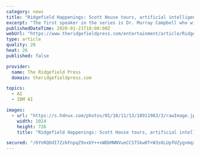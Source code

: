 ```yaml
---
category: news
title: "Ridgefield Happenings: Scott House tours, artificial intelligence talk, and decluttering workshop"
excerpt: "The first speaker in the series is Dr. Murray Campbell who will discuss “What is AI?” at the library on Wednesday, Jan. 29, at 7 p.m. Campbell is a distinguished research staff member at the IBM T. J. Watson Research Center, where he is a manager in the IBM Research AI organization. He received his bachelor of science and master of science ..."
publishedDateTime: 2020-01-21T18:08:00Z
webUrl: "https://www.theridgefieldpress.com/entertainment/article/Ridgefield-Happenings-Scott-House-tours-14992189.php"
type: article
quality: 26
heat: 26
published: false

provider:
  name: The Ridgefield Press
  domain: theridgefieldpress.com

topics:
  - AI
  - IBM AI

images:
  - url: "https://s.hdnux.com/photos/01/10/11/13/18911983/3/rawImage.jpg"
    width: 1024
    height: 726
    title: "Ridgefield Happenings: Scott House tours, artificial intelligence talk, and decluttering workshop"

secured: "/6YnRQOdI7ZzkFnpqZ9vxbY++xWDbMWNVueCCSTSkw0T+W3s6LUpfUZygvmqxoqYb5hN9CKntM8CuKfO/eIMqmzHdp/CHOdJkWLd46kkErZ113jSpplPZ+z4qs5tWsf9BmZaZgmwa4KdST4VNF+dTQZ+yMW1ArLXSZSx1hAecbqKx/UksM7FGBiodMmXYeXy+2OEWi69et53qjonUKuXv8rfMGpCh1D9n1NGjjrOd9xGgmbNLAvxk0uwBldsEy9hITbQc8UHZkzjK9EuQX3hvA0c4dMzUjN8kMvb/irDoYAnPZMqYJieVmPqi+rvMlxDXk15R1U5N1G+Fa5mOzEwpgZPdkqtDE3QGaj1qKQ1fmGMQTvtdm5i5y65nVWY/I6oaqn7qBmGsvlObYZjWcJJhQ1tykqCHc9DAVYVzIlwiy8a6CJZtit73mMl0SsdjoInBJMQS42HvbDwRXHTtdu6nQ==;ziMVPj7ms6l9OgvRWeC9aw=="
---
```


